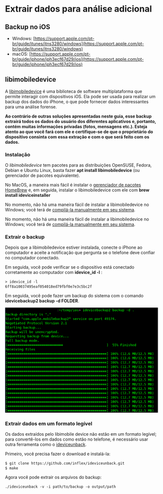 # Extrair dados para análise adicional

## Backup no iOS

* Windows: [https://support.apple.com/pt-br/guide/itunes/itns3280/windows](https://support.apple.com/pt-br/guide/itunes/itns3280/windows)
* macOS: [https://support.apple.com/pt-br/guide/iphone/iph3ecf67d29/ios](https://support.apple.com/pt-br/guide/iphone/iph3ecf67d29/ios)

## libimobiledevice

A [libimobiledevice](http://www.libimobiledevice.org/) é uma biblioteca de software multiplataforma que permite interagir com dispositivos iOS. Ela pode ser usada para realizar um backup dos dados do iPhone, o que pode fornecer dados interessantes para uma análise forense.

**Ao contrário de outras soluções apresentadas neste guia, esse backup extrairá todos os dados do usuário dos diferentes aplicativos e, portanto, contém muitas informações privadas (fotos, mensagens etc.). Esteja atento ao que você fará com ele e certifique-se de que o proprietário do dispositivo consinta com essa extração e com o que será feito com os dados.**

### Instalação

O _libimobiledevice_ tem pacotes para as distribuições OpenSUSE, Fedora, Debian e Ubuntu Linux, basta fazer **apt install libimobiledevice** (ou gerenciador de pacotes equivalente).

No MacOS, a maneira mais fácil é instalar o [gerenciador de pacotes HomeBrew](https://brew.sh/) e, em seguida, instalar o libimobiledevice com ele com **brew install ideviceinstaller**

No momento, não há uma maneira fácil de instalar a libimobiledevice no Windows; você terá de [compilá-la manualmente em seu sistema](https://github.com/libimobiledevice/libimobiledevice/issues/582/).&#x20;

No momento, não há uma maneira fácil de instalar a libimobiledevice no Windows; você terá de [compilá-la manualmente em seu sistema](https://github.com/libimobiledevice/libimobiledevice/issues/582/).&#x20;

### Extrair o backup

Depois que a libimobiledevice estiver instalada, conecte o iPhone ao computador e aceite a notificação que pergunta se o telefone deve confiar no computador conectado.

Em seguida, você pode verificar se o dispositivo está conectado corretamente ao computador com **idevice\_id -l** :

```
> idevice_id -l
6ff8a10037495eaf054018ed79fbf0e7e3c5bc2f
```

Em seguida, você pode fazer um backup do sistema com o comando **idevicebackup2 backup -d FOLDER**.

![processo de backup](../.gitbook/assets/backup.png)

### Extrair dados em um formato legível

Os dados extraídos pelo libimobile device não estão em um formato legível; para convertê-los em dados como estão no telefone, é necessário usar outra ferramenta como o [ideviceunback](https://github.com/inflex/ideviceunback/).

Primeiro, você precisa fazer o download e instalá-la:

```
$ git clone https://github.com/inflex/ideviceunback.git
$ make
```

Agora você pode extrair os arquivos do backup:

```
./ideviceunback -v -i path/to/backup -o output/path
```
